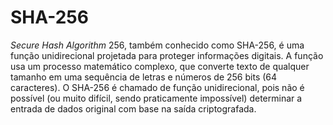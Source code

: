 # SHA-256

_Secure Hash Algorithm_ 256, também conhecido como SHA-256, é uma função unidirecional projetada para proteger informações digitais. A função usa um processo matemático complexo, que converte texto de qualquer tamanho em uma sequência de letras e números de 256 bits (64 caracteres). O SHA-256 é chamado de função unidirecional, pois não é possível (ou muito difícil, sendo praticamente impossível) determinar a entrada de dados original com base na saída criptografada.